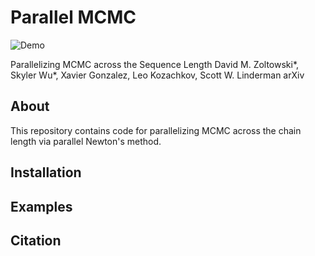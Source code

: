 # Parallel MCMC
![Demo](https://github.com/user-attachments/assets/763dbcbb-7256-48d4-8412-520babf08a7f)

Parallelizing MCMC across the Sequence Length
David M. Zoltowski*, Skyler Wu*, Xavier Gonzalez, Leo Kozachkov, Scott W. Linderman
arXiv

## About

This repository contains code for parallelizing MCMC across the chain length via parallel Newton's method.

## Installation


## Examples


## Citation
